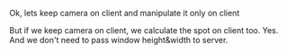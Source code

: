 Ok, lets keep camera on client and manipulate it only on client

But if we keep camera on client, we calculate the spot on client too. Yes. And we don't need to pass
window height&width to server.
